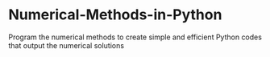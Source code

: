 # Numerical-Methods-in-Python
Program the numerical methods to create simple and efficient Python codes that output the numerical solutions
